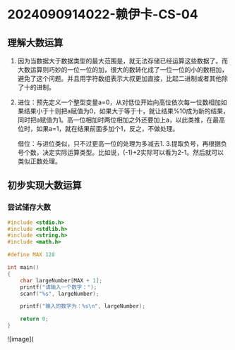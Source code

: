 # 2024090914022-赖伊卡-CS-04
## 理解大数运算
1. 因为当数据大于数据类型的最大范围是，就无法存储已经运算这些数据了。而大数运算则巧妙的一位一位的加，很大的数转化成了一位一位的小的数相加，避免了这个问题。并且用字符数组表示大叔更加直接，比起二进制或者其他除了十的进制。
2. 进位：预先定义一个整型变量a=0，从对低位开始向高位依次每一位数相加如果结果小于十则把a赋值为0，如果大于等于十，就让结果%10成为新的结果，同时把a赋值为1。高一位相加时两位相加之外还要加上a，以此类推，在最高位时，如果a=1，就在结果前面多加个1，反之，不做处理。

   借位：与进位类似，只不过更高一位的处理为多减去1.
3.提取负号，再根据负号个数，决定实际运算类型。比如说，(-1)+2实际可以看为2-1。然后就可以类似正数处理。
## 初步实现大数运算
### 尝试储存大数
```c
#include <stdio.h>
#include <stdlib.h>
#include <string.h>
#include <math.h>

#define MAX 128

int main() 
{
    char largeNumber[MAX + 1];
    printf("请输入一个数字：");
    scanf("%s", largeNumber);

    printf("输入的数字为：%s\n", largeNumber);

    return 0;
}
```
![image](
